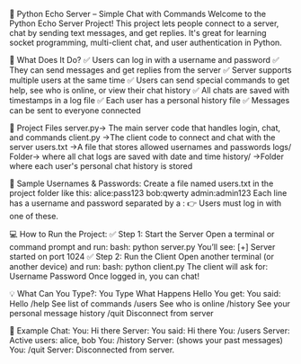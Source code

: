 💬 Python Echo Server – Simple Chat with Commands
Welcome to the Python Echo Server Project!
This project lets people connect to a server, chat by sending text messages, and get replies. It's great for learning socket programming, multi-client chat, and user authentication in Python.

📌 What Does It Do?
✅ Users can log in with a username and password
✅ They can send messages and get replies from the server
✅ Server supports multiple users at the same time
✅ Users can send special commands to get help, see who is online, or view their chat history
✅ All chats are saved with timestamps in a log file
✅ Each user has a personal history file
✅ Messages can be sent to everyone connected

📁 Project Files
server.py->	The main server code that handles login, chat, and commands
client.py	->The client code to connect and chat with the server
users.txt	->A file that stores allowed usernames and passwords
logs/	Folder-> where all chat logs are saved with date and time
history/	->Folder where each user's personal chat history is stored

🔐 Sample Usernames & Passwords:
Create a file named users.txt in the project folder like this:
alice:pass123
bob:qwerty
admin:admin123
Each line has a username and password separated by a :
👉 Users must log in with one of these.

💻 How to Run the Project:
✅ Step 1: Start the Server
Open a terminal or command prompt and run:
bash:
python server.py
You’ll see:
[+] Server started on port 1024
✅ Step 2: Run the Client
Open another terminal (or another device) and run:
bash:
python client.py
The client will ask for:
Username
Password
Once logged in, you can chat!

💡 What Can You Type?:
You Type	              What Happens
Hello	You             get: You said: Hello
/help	                See list of commands
/users	              See who is online
/history	            See your personal message history
/quit	                 Disconnect from server

📝 Example Chat:
You: Hi there
Server: You said: Hi there
You: /users
Server: Active users: alice, bob
You: /history
Server: (shows your past messages)
You: /quit
Server: Disconnected from server.

